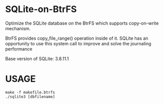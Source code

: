 # SQLite-on-BtrFS
Optimize the SQLite database on the BtrFS which supports copy-on-write mechanism. 

BtrFS provides copy_file_range() operation inside of it. SQLite has an opportunity to use this system call to improve and solve the journaling performance 

Base version of SQLite: 3.8.11.1


# USAGE
	make -f makefile.btrfs
	./sqlite3 [dbfilename] 
